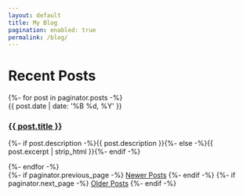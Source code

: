 ```yaml
---
layout: default
title: My Blog
pagination: enabled: true
permalink: /blog/
---
```


<div class="home" id="home">
    <h1 class="pageTitle">Recent Posts</h1>
    <div class="posts noList">
      {%- for post in paginator.posts -%}
        <article>
          <span class="date">{{ post.date | date: '%B %d, %Y' }}</span>
          <h3><a class="post-link" href="{{ post.url }}">{{ post.title }}</a></h3>
          <p>{%- if post.description -%}{{ post.description }}{%- else -%}{{ post.excerpt | strip_html }}{%- endif -%}</p>
        </article>
      {%- endfor -%}
    </div>
    <!-- Pagination links -->
    <div class="pagination">
      {%- if paginator.previous_page -%}
        <a href="{{ paginator.previous_page_path }}" class="previous button__outline">Newer Posts</a> 
      {%- endif -%}
      {%- if paginator.next_page -%}
        <a href="{{ paginator.next_page_path }}" class="next button__outline">Older Posts</a>
      {%- endif -%}
    </div>
  </div>